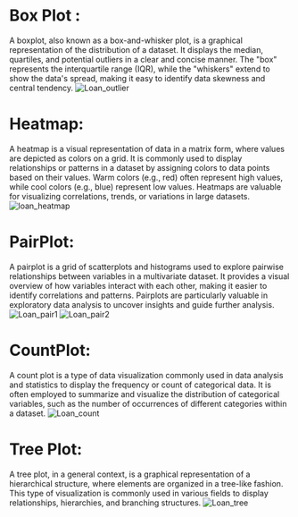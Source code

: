 # Box Plot :
A boxplot, also known as a box-and-whisker plot, is a graphical representation of the distribution of a dataset. It displays the median, quartiles, and potential outliers in a clear and concise manner. The "box" represents the interquartile range (IQR), while the "whiskers" extend to show the data's spread, making it easy to identify data skewness and central tendency.
![Loan_outlier](https://github.com/Rutuja-Salunke/Loan_Approval/assets/102023809/8e951c86-1f33-4a8c-b5cb-473a3c476199)

# Heatmap:
A heatmap is a visual representation of data in a matrix form, where values are depicted as colors on a grid. It is commonly used to display relationships or patterns in a dataset by assigning colors to data points based on their values. Warm colors (e.g., red) often represent high values, while cool colors (e.g., blue) represent low values. Heatmaps are valuable for visualizing correlations, trends, or variations in large datasets.
![loan_heatmap](https://github.com/Rutuja-Salunke/Loan_Approval/assets/102023809/0e973a9f-ce71-498a-b7f3-fa392de950ac)

# PairPlot:
A pairplot is a grid of scatterplots and histograms used to explore pairwise relationships between variables in a multivariate dataset. It provides a visual overview of how variables interact with each other, making it easier to identify correlations and patterns. Pairplots are particularly valuable in exploratory data analysis to uncover insights and guide further analysis.
![Loan_pair1](https://github.com/Rutuja-Salunke/Loan_Approval/assets/102023809/86e9bd72-e421-46e5-8140-958be677999d)
![Loan_pair2](https://github.com/Rutuja-Salunke/Loan_Approval/assets/102023809/f6d4e3c7-56f7-4066-b44e-76a50e57412c)
# CountPlot:
A count plot is a type of data visualization commonly used in data analysis and statistics to display the frequency or count of categorical data. It is often employed to summarize and visualize the distribution of categorical variables, such as the number of occurrences of different categories within a dataset.
![Loan_count](https://github.com/Rutuja-Salunke/Loan_Approval/assets/102023809/b25841c1-74e0-4d23-b63b-1ed3b3c6770c)
# Tree Plot:
A tree plot, in a general context, is a graphical representation of a hierarchical structure, where elements are organized in a tree-like fashion. This type of visualization is commonly used in various fields to display relationships, hierarchies, and branching structures.
![Loan_tree](https://github.com/Rutuja-Salunke/Loan_Approval/assets/102023809/b4f2dfc2-ad9c-42c5-b9c0-10efb173143e)
